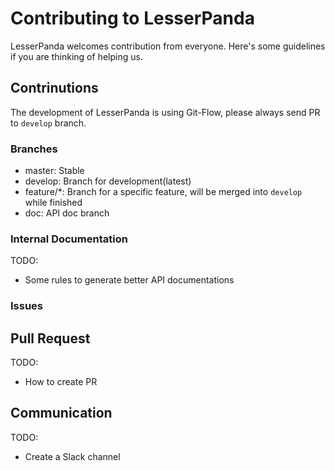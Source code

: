 # Contributing to LesserPanda

LesserPanda welcomes contribution from everyone. Here's some guidelines 
if you are thinking of helping us.

## Contrinutions

The development of LesserPanda is using Git-Flow, please always send PR
to `develop` branch.

### Branches

- master: Stable
- develop: Branch for development(latest)
- feature/*: Branch for a specific feature, will be merged into `develop` while finished
- doc: API doc branch

### Internal Documentation

TODO: 

- Some rules to generate better API documentations

### Issues

## Pull Request

TODO:

- How to create PR

## Communication

TODO:

- Create a Slack channel
